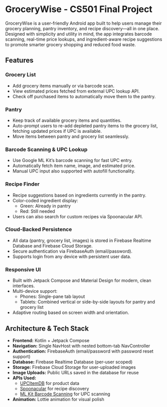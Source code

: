 # GroceryWise - CS501 Final Project

GroceryWise is a user-friendly Android app built to help users manage their grocery planning, pantry inventory, and recipe discovery—all in one place. Designed with simplicity and utility in mind, the app integrates barcode scanning, real-time price lookups, and ingredient-aware recipe suggestions to promote smarter grocery shopping and reduced food waste.

## Features

### Grocery List
- Add grocery items manually or via barcode scan.
- View estimated prices fetched from external UPC lookup API.
- Check off purchased items to automatically move them to the pantry.

### Pantry
- Keep track of available grocery items and quantities.
- Auto-prompt users to re-add depleted pantry items to the grocery list, fetching updated prices if UPC is available.
- Move items between pantry and grocery list seamlessly.

### Barcode Scanning & UPC Lookup
- Use Google ML Kit’s barcode scanning for fast UPC entry.
- Automatically fetch item name, image, and estimated price.
- Manual UPC input also supported with autofill functionality.

### Recipe Finder
- Recipe suggestions based on ingredients currently in the pantry.
- Color-coded ingredient display:
  - Green: Already in pantry
  - Red: Still needed
- Users can also search for custom recipes via Spoonacular API.

### Cloud-Backed Persistence
- All data (pantry, grocery list, images) is stored in Firebase Realtime Database and Firebase Cloud Storage.
- Secure authentication via FirebaseAuth (email/password).
- Supports login from any device with persistent user data.

### Responsive UI
- Built with Jetpack Compose and Material Design for modern, clean interfaces.
- Multi-device support:
  - Phones: Single-pane tab layout
  - Tablets: Combined vertical or side-by-side layouts for pantry and grocery list
- Adaptive routing based on screen width and orientation.

## Architecture & Tech Stack

- **Frontend:** Kotlin + Jetpack Compose
- **Navigation:** Single NavHost with nested bottom-tab NavController
- **Authentication:** FirebaseAuth (email/password with password reset support)
- **Database:** Firebase Realtime Database (per-user scoped)
- **Storage:** Firebase Cloud Storage for user-uploaded images
- **Image Uploads:** Public URLs saved in the database for reuse
- **APIs Used:**
  - [UPCItemDB](https://api.upcitemdb.com/prod/trial/lookup) for product data
  - [Spoonacular](https://api.spoonacular.com) for recipe discovery
  - [ML Kit Barcode Scanning](https://developers.google.com/ml-kit/vision/barcode-scanning) for UPC scanning
- **Animation:** Lottie animation for visual polish

